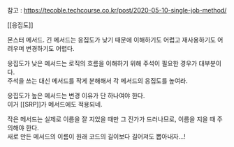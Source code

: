 참고 : https://tecoble.techcourse.co.kr/post/2020-05-10-single-job-method/

[[응집도]]

몬스터 메서드. 긴 메서드는 응집도가 낮기 때문에 이해하기도 어렵고 재사용하기도 어려우며 변경하기도 어렵다. 

응집도가 낮은 메서드는 로직의 흐름을 이해하기 위해 주석이 필요한 경우가 대부분이다.  
주석을 쓰는 대신 메서드를 작게 분해해서 각 메서드의 응집도를 높여라.  

응집도가 높은 메서드는 변경 이유가 단 하나여야 한다.  
이거 [[SRP]]가 메서드에도 적용되네.

작은 메서드는 실제로 이름을 잘 지었을 때만 그 진가가 드러나므로, 이름을 지을 때 주의해야 한다.  
새로 만든 메서드의 이름이 원래 코드의 길이보다 길어져도 뽑아내자...!
